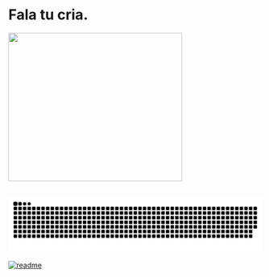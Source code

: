 <h1>Fala tu cria. </h1>

<div>
  <img align="center" width="345" height="295" src="blob:https://br.pinterest.com/86d0817a-43ca-4a18-9fb2-c8fff1f07155">
</div>
 <br>
    
</div>
 
  ![Snake animation](https://github.com/rickenx/rickenx/blob/output/github-contribution-grid-snake.svg)
 
</div>
 
[![readme](https://github-readme-stats.vercel.app/api/pin/?username=Rickenx&repo=Rickenx&theme=react)](https://github.com/Rickenx/Rickenx)
